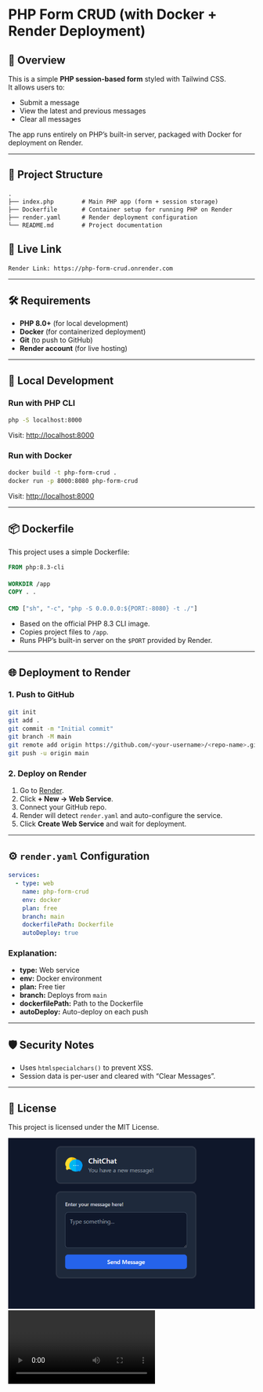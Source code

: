 # PHP Form CRUD (with Docker + Render Deployment)

## 📌 Overview
This is a simple **PHP session-based form** styled with Tailwind CSS.  
It allows users to:
- Submit a message
- View the latest and previous messages
- Clear all messages

The app runs entirely on PHP’s built-in server, packaged with Docker for deployment on Render.

---

## 📂 Project Structure
```
.
├── index.php        # Main PHP app (form + session storage)
├── Dockerfile       # Container setup for running PHP on Render
├── render.yaml      # Render deployment configuration
└── README.md        # Project documentation
```
## 🔗 Live Link
```
Render Link: https://php-form-crud.onrender.com
```

---

## 🛠 Requirements
- **PHP 8.0+** (for local development)
- **Docker** (for containerized deployment)
- **Git** (to push to GitHub)
- **Render account** (for live hosting)

---

## 🚀 Local Development

### Run with PHP CLI
```bash
php -S localhost:8000
```
Visit: [http://localhost:8000](http://localhost:8000)

### Run with Docker
```bash
docker build -t php-form-crud .
docker run -p 8000:8080 php-form-crud
```
Visit: [http://localhost:8000](http://localhost:8000)

---

## 📦 Dockerfile
This project uses a simple Dockerfile:

```dockerfile
FROM php:8.3-cli

WORKDIR /app
COPY . .

CMD ["sh", "-c", "php -S 0.0.0.0:${PORT:-8080} -t ./"]
```

- Based on the official PHP 8.3 CLI image.
- Copies project files to `/app`.
- Runs PHP’s built-in server on the `$PORT` provided by Render.

---

## 🌐 Deployment to Render

### 1. Push to GitHub
```bash
git init
git add .
git commit -m "Initial commit"
git branch -M main
git remote add origin https://github.com/<your-username>/<repo-name>.git
git push -u origin main
```

### 2. Deploy on Render
1. Go to [Render](https://render.com).
2. Click **+ New → Web Service**.
3. Connect your GitHub repo.
4. Render will detect `render.yaml` and auto-configure the service.
5. Click **Create Web Service** and wait for deployment.

---

## ⚙ `render.yaml` Configuration
```yaml
services:
  - type: web
    name: php-form-crud
    env: docker
    plan: free
    branch: main
    dockerfilePath: Dockerfile
    autoDeploy: true
```

### Explanation:
- **type:** Web service
- **env:** Docker environment
- **plan:** Free tier
- **branch:** Deploys from `main`
- **dockerfilePath:** Path to the Dockerfile
- **autoDeploy:** Auto-deploy on each push

---

## 🛡 Security Notes
- Uses `htmlspecialchars()` to prevent XSS.
- Session data is per-user and cleared with “Clear Messages”.

---

## 📄 License
This project is licensed under the MIT License.

![Live View](image.png)
<video controls src="20250812-1126-24.7748211.mp4" title="Title"></video>
